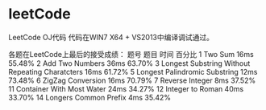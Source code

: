 ﻿# leetCode
LeetCode OJ代码
代码在WIN7 X64 + VS2013中编译调试通过。

各题在LeetCode上最后的接受成绩：
题号       题目                                                                 时间            百分比
1          Two Sum                                                              16ms            55.48%
2          Add Two Numbers                                                      36ms            63.70%
3          Longest Substring Without Repeating Charatcters                      16ms            61.72%
5          Longest Palindromic Substring                                        12ms            73.48%
6          ZigZag Conversion                                                    16ms            70.79%
7          Reverse Integer                                                      8ms             37.52%
11         Container With Most Water                                            24ms            34.27%
12         Integer to Roman                                                     40ms            33.70%
14         Longers Common Prefix                                                4ms             35.42%

